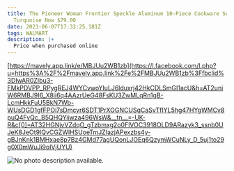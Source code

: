 ```yaml
---
title: The Pioneer Woman Frontier Speckle Aluminum 10-Piece Cookware Set,
  Turquoise Now $79.00
date: 2023-06-07T17:33:25.181Z
tags: WALMART
description: |+
  Price when purchased online
---
```

<!--StartFragment-->

[https://mavely.app.link/e/MBJUu2WB1zb](https://l.facebook.com/l.php?u=https%3A%2F%2Fmavely.app.link%2Fe%2FMBJUu2WB1zb%3Ffbclid%3DIwAR0ZIbu3-FMkPDVPP_RPygREJ4WYCvwoYIuLJ6lduxrj42HkCDLSmGI1acU&h=AT2uniW6RMBJ9I6_X8ii6q4AAzrUeG48FsKU3ZwMLqRn1gB-LcmHkkFuU5BkN7Wb-WUsDGD1gfFPOi7sDmcyr6SDT1PrXOGNCUSqCaSvTfIYL5hg47HYgWMCv8puQ4FvQc_B5QHQYiiwza496WsW&__tn__=-UK-R&c[0]=AT32HGNjvVZdqO_gTzbmxg2o0FlVOC3918OLD9ARazyk3_ssnb0UJeK8JeOt9IQvCGZWlHSUoeTmJZIazjAPexzbs4y-gBJnKnk1BMHxae8p7Bz4GMd77agUQonLJOEq6QzymWCuNLy_D_5uj1to29g0X0mWuJi9oIVjUYU)

<!--EndFragment-->

<!--StartFragment-->

![No photo description available.](https://scontent.fixr3-4.fna.fbcdn.net/v/t39.30808-6/349163906_594887319093598_2214560210101031652_n.jpg?stp=dst-jpg_p526x296&_nc_cat=111&ccb=1-7&_nc_sid=5cd70e&_nc_ohc=8XU-k_t72W8AX98Hagh&_nc_ht=scontent.fixr3-4.fna&oh=00_AfB5srkk0iwCJQixYCdsK8rhoKbbvs3uXbDjPxGDoExK3A&oe=64857927)

<!--EndFragment-->